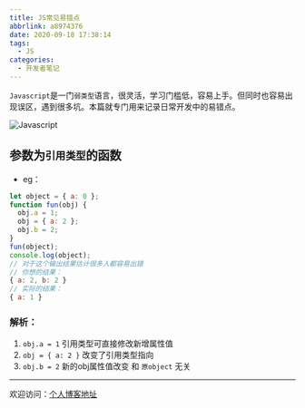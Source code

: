 ```yaml
---
title: JS常见易错点
abbrlink: a8974376
date: 2020-09-18 17:38:14
tags:
  - JS
categories:
  - 开发者笔记
---
```


`Javascript`是一门`弱类型`语言，很灵活，学习门槛低，容易上手。但同时也容易出现误区，遇到很多坑。本篇就专门用来记录日常开发中的易错点。

![Javascript](https://tiven.cn/static/img/img-js-01-an40onMK-Y-Y6IeYxOwDH.jpg)

## 参数为`引用类型`的函数

* eg：

```js
let object = { a: 0 }; 
function fun(obj) {
  obj.a = 1;       
  obj = { a: 2 };  
  obj.b = 2;       
}
fun(object);
console.log(object);
// 对于这个输出结果估计很多人都容易出错  
// 你想的结果：
{ a: 2, b: 2 }
// 实际的结果：
{ a: 1 }
```

### 解析：
1. `obj.a = 1` 引用类型可直接修改新增属性值
2. `obj = { a: 2 }` 改变了引用类型指向
3. `obj.b = 2` 新的obj属性值改变 和 `原object` 无关

---

欢迎访问：[个人博客地址](https://tiven.cn/p/a8974376/ "天問博客")